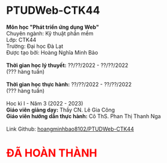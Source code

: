 # PTUDWeb-CTK44

<strong>Môn học "Phát triển ứng dụng Web"</strong><br>
Chuyên ngành: Kỹ thuật phần mềm<br>
Lớp: CTK44<br>
Trường: Đại học Đà Lạt<br>
Được tạo bởi: Hoàng Nghĩa Minh Bảo<br>
<br>
<strong>Thời gian học lý thuyết:</strong> ??/??/2022 - ??/??/2022<br>
(??? hàng tuần)<br>
<br>
<strong>Thời gian học thực hành:</strong> ??/??/2022 - ??/??/2022<br>
(??? hàng tuần)<br>
<br>
Hoc kì I - Năm 3 (2022 - 2023)<br>
<strong>Giáo viên giảng dạy:</strong> Thầy CN. Lê Gia Công<br>
<strong>Giáo viên hướng dẫn thực hành:</strong> Cô ThS. Phan Thị Thanh Nga<br>
<br>
Link Github: <a href="https://github.com/hoangminhbao8102/PTUDWeb-CTK44">hoangminhbao8102/PTUDWeb-CTK44</a><br>
<h1 style="color:red;">ĐÃ HOÀN THÀNH</h1>
